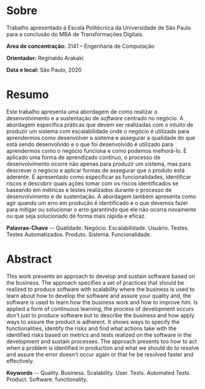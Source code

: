 # Sobre
Trabalho apresentado á Escola Politécnica da Universidade de São Paulo para a conclusão do MBA de Transformações Digítais.

**Area de concentração:** 3141 – Engenharia de Computação

**Orientador:** Reginaldo Arakaki

**Data e local:** São Paulo, 2020

# Resumo

Este trabalho apresenta uma abordagem de como realizar o desenvolvimento e a sustentação de *software* centrado no negócio. A abordagem específica práticas que devem ser realizadas com o intuito de produzir um sistema com escalabilidade onde o negócio é utilizado para aprendermos como desenvolver o sistema e assegurar a qualidade do que está sendo desenvolvido e o que foi desenvolvido é utilizado para aprendermos como o negócio funciona e como podemos melhorá-lo. É aplicado uma forma de aprendizado contínuo, o processo de desenvolvimento ocorre não apenas para produzir um sistema, mas para descrever o negócio e aplicar formas de assegurar que o produto está aderente. É apresentado como especificar as funcionalidades, identificar riscos e descobrir quais ações tomar com os riscos identificados se baseando em métricas e testes realizados durante o processo de desenvolvimento e de sustentação. A abordagem também apresenta como agir quando um erro em produção é identificado e o que devemos fazer para mitigar ou solucionar o erro garantindo que ele não ocorra novamente ou que seja solucionado de forma mais rápida e eficaz.

**Palavras-Chave** -- Qualidade. Negócio. Escalabilidade. Usuário. Testes. Testes Automatizados. Produto. Sistema. Funcionalidade.

# Abstract

This work presents an approach to develop and sustain software based on the business. The approach specifies a set of practices that should be realized to produce software with scalability where the business is used to learn about how to develop the software and assure your quality and, the software is used to learn how the business work and how to improve him. Is applied a form of continuous learning, the process of development occurs don't just to produce software but to describe the business and how apply ways to assure the product is adherent. It shows ways to specify the functionalities, identify the risks and find what actions take with the identified risks based on metrics and tests realized on the software in the development and sustain processes. The approach presents too how to act when a problem is identified in production and what we should do to resolve and assure the error doesn't occur again or that he be resolved faster and effectively.

**Keywords** -- Quality. Business. Scalability. User. Tests. Automated Tests. Product. Software. functionality.
